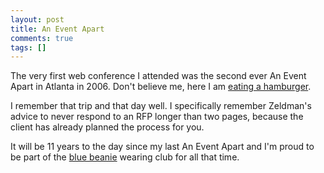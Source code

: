 ```yaml
---
layout: post
title: An Event Apart
comments: true
tags: []
---
```


The very first web conference I attended was the second ever An Event Apart in Atlanta in 2006. Don't believe me, here I am [eating a hamburger](https://www.flickr.com/photos/joetan/123020785/in/pool-aeaatlanta2006/).

I remember that trip and that day well. I specifically remember Zeldman's advice to never respond to an RFP longer than two pages, because the client has already planned the process for you.

It will be 11 years to the day since my last An Event Apart and I'm proud to be part of the [blue beanie](http://bluebeanieday.tumblr.com/) wearing club for all that time.
